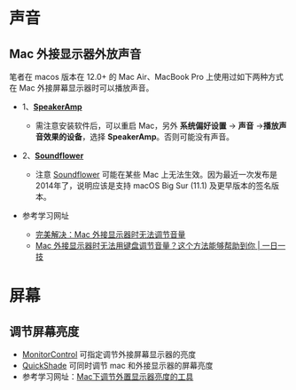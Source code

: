 # 声音
## Mac 外接显示器外放声音

笔者在 macos 版本在 12.0+ 的 Mac Air、MacBook Pro 上使用过如下两种方式在 Mac 外接屏幕显示器时可以播放声音。
- 1、**[SpeakerAmp](https://www.nimblesnail.com/)**
  - 需注意安装软件后，可以重启 Mac，另外 **系统偏好设置** -> **声音** ->**播放声音效果的设备**，选择 **SpeakerAmp**。否则可能没有声音。
- 2、**[Soundflower](https://github.com/mattingalls/Soundflower/releases)**
  - 注意 [Soundflower](https://github.com/mattingalls/Soundflower/releases) 可能在某些 Mac 上无法生效。因为最近一次发布是2014年了，说明应该是支持 macOS Big Sur (11.1) 及更早版本的签名版本。

- 参考学习网址
  - [完美解决：Mac 外接显示器时无法调节音量](https://zhuanlan.zhihu.com/p/403950501?ivk_sa=1024320u)
  - [Mac 外接显示器时无法用键盘调节音量？这个方法能够帮助到你 | 一日一技](https://zhuanlan.zhihu.com/p/50912888)

# 屏幕
## 调节屏幕亮度

- [MonitorControl](https://github.com/MonitorControl/MonitorControl) 可指定调节外接屏幕显示器的亮度
- [QuickShade](https://apps.apple.com/cn/app/quickshade/id931571202?mt=12) 可同时调节 mac 和外接显示器的屏幕亮度
- 参考学习网址：[Mac下调节外置显示器亮度的工具](https://www.jibing57.com/2020/06/21/tools-to-control-brightness-of-external-monitor-on-macos/)


